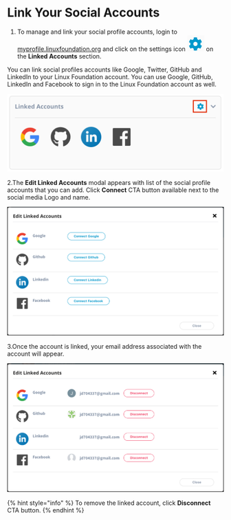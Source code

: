 # Link Your Social Accounts

1. To manage and link your social profile accounts, login to [myprofile.linuxfoundation.org](https://myprofile.linuxfoundation.org/) and click on the settings icon ![](../.gitbook/assets/settings%20%281%29.png) on the **Linked Accounts** section.

You can link social profiles accounts like Google, Twitter, GitHub and LinkedIn to your Linux Foundation account. You can use Google, GitHub, LinkedIn and Facebook to sign in to the Linux Foundation account as well.

![](../.gitbook/assets/social-button.png)

2.The **Edit Linked Accounts** modal appears with list of the social profile accounts that you can add. Click **Connect** CTA button available next to the social media Logo and name.

![](../.gitbook/assets/social-unconnect.png)

3.Once the account is linked, your email address associated with the account will appear. 

![](../.gitbook/assets/social.png)

{% hint style="info" %}
To remove the linked account, click **Disconnect** CTA button.
{% endhint %}



